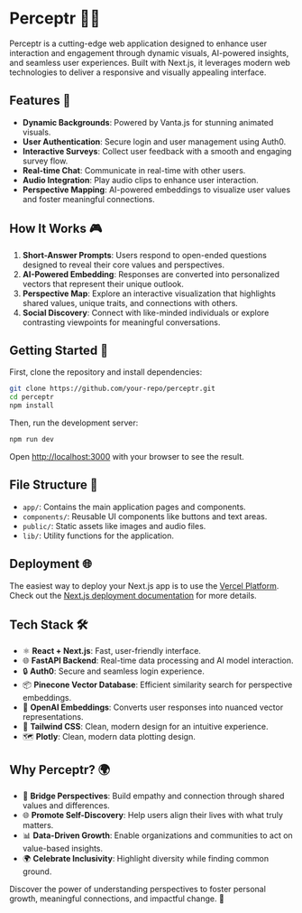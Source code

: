 # Perceptr 🌟🌐

Perceptr is a cutting-edge web application designed to enhance user interaction and engagement through dynamic visuals, AI-powered insights, and seamless user experiences. Built with Next.js, it leverages modern web technologies to deliver a responsive and visually appealing interface.

## Features 🎯

- **Dynamic Backgrounds**: Powered by Vanta.js for stunning animated visuals.
- **User Authentication**: Secure login and user management using Auth0.
- **Interactive Surveys**: Collect user feedback with a smooth and engaging survey flow.
- **Real-time Chat**: Communicate in real-time with other users.
- **Audio Integration**: Play audio clips to enhance user interaction.
- **Perspective Mapping**: AI-powered embeddings to visualize user values and foster meaningful connections.

## How It Works 🎮

1. **Short-Answer Prompts**: Users respond to open-ended questions designed to reveal their core values and perspectives.
2. **AI-Powered Embedding**: Responses are converted into personalized vectors that represent their unique outlook.
3. **Perspective Map**: Explore an interactive visualization that highlights shared values, unique traits, and connections with others.
4. **Social Discovery**: Connect with like-minded individuals or explore contrasting viewpoints for meaningful conversations.

## Getting Started 🚀

First, clone the repository and install dependencies:

```bash
git clone https://github.com/your-repo/perceptr.git
cd perceptr
npm install
```

Then, run the development server:

```bash
npm run dev
```

Open [http://localhost:3000](http://localhost:3000) with your browser to see the result.

## File Structure 📂

- `app/`: Contains the main application pages and components.
- `components/`: Reusable UI components like buttons and text areas.
- `public/`: Static assets like images and audio files.
- `lib/`: Utility functions for the application.

## Deployment 🌐

The easiest way to deploy your Next.js app is to use the [Vercel Platform](https://vercel.com/). Check out the [Next.js deployment documentation](https://nextjs.org/docs/app/building-your-application/deploying) for more details.

## Tech Stack 🛠️

- ⚛️ **React + Next.js**: Fast, user-friendly interface.
- 🌐 **FastAPI Backend**: Real-time data processing and AI model interaction.
- 🔒 **Auth0**: Secure and seamless login experience.
- 📦 **Pinecone Vector Database**: Efficient similarity search for perspective embeddings.
- 🤖 **OpenAI Embeddings**: Converts user responses into nuanced vector representations.
- 🌈 **Tailwind CSS**: Clean, modern design for an intuitive experience.
- 🗺️ **Plotly**: Clean, modern data plotting design.

## Why Perceptr? 🌍

- 🌟 **Bridge Perspectives**: Build empathy and connection through shared values and differences.
- 🌐 **Promote Self-Discovery**: Help users align their lives with what truly matters.
- 📊 **Data-Driven Growth**: Enable organizations and communities to act on value-based insights.
- 🌍 **Celebrate Inclusivity**: Highlight diversity while finding common ground.

Discover the power of understanding perspectives to foster personal growth, meaningful connections, and impactful change. 🌿


